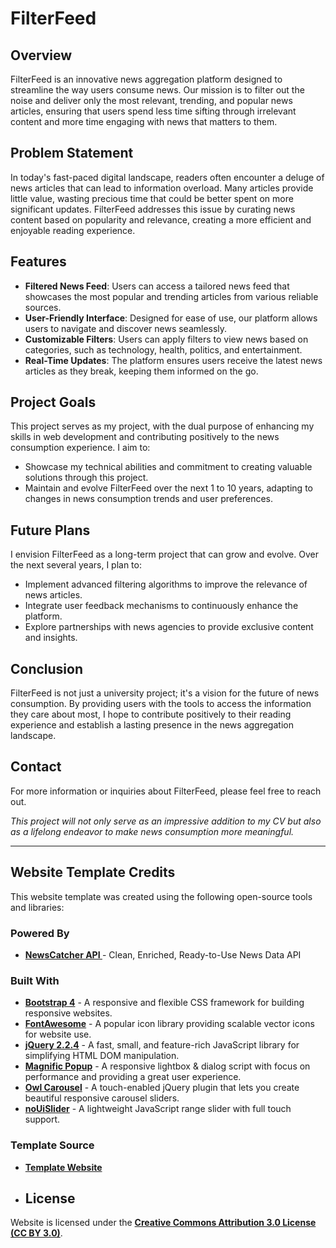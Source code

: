# FilterFeed

## Overview
FilterFeed is an innovative news aggregation platform designed to streamline the way users consume news. Our mission is to filter out the noise and deliver only the most relevant, trending, and popular news articles, ensuring that users spend less time sifting through irrelevant content and more time engaging with news that matters to them.

## Problem Statement
In today's fast-paced digital landscape, readers often encounter a deluge of news articles that can lead to information overload. Many articles provide little value, wasting precious time that could be better spent on more significant updates. FilterFeed addresses this issue by curating news content based on popularity and relevance, creating a more efficient and enjoyable reading experience.

## Features
- **Filtered News Feed**: Users can access a tailored news feed that showcases the most popular and trending articles from various reliable sources.
- **User-Friendly Interface**: Designed for ease of use, our platform allows users to navigate and discover news seamlessly.
- **Customizable Filters**: Users can apply filters to view news based on categories, such as technology, health, politics, and entertainment.
- **Real-Time Updates**: The platform ensures users receive the latest news articles as they break, keeping them informed on the go.

## Project Goals
This project serves as my project, with the dual purpose of enhancing my skills in web development and contributing positively to the news consumption experience. I aim to:
- Showcase my technical abilities and commitment to creating valuable solutions through this project.
- Maintain and evolve FilterFeed over the next 1 to 10 years, adapting to changes in news consumption trends and user preferences.

## Future Plans
I envision FilterFeed as a long-term project that can grow and evolve. Over the next several years, I plan to:
- Implement advanced filtering algorithms to improve the relevance of news articles.
- Integrate user feedback mechanisms to continuously enhance the platform.
- Explore partnerships with news agencies to provide exclusive content and insights.

## Conclusion
FilterFeed is not just a university project; it's a vision for the future of news consumption. By providing users with the tools to access the information they care about most, I hope to contribute positively to their reading experience and establish a lasting presence in the news aggregation landscape.

## Contact
For more information or inquiries about FilterFeed, please feel free to reach out.

*This project will not only serve as an impressive addition to my CV but also as a lifelong endeavor to make news consumption more meaningful.*

---

## Website Template Credits

This website template was created using the following open-source tools and libraries:

### Powered By
- **[NewsCatcher API ](https://www.newscatcherapi.com/)** - Clean, Enriched, Ready-to-Use News Data API
  
### Built With
- **[Bootstrap 4](https://getbootstrap.com/)** - A responsive and flexible CSS framework for building responsive websites.
- **[FontAwesome](https://fontawesome.com/)** - A popular icon library providing scalable vector icons for website use.
- **[jQuery 2.2.4](https://jquery.com/)** - A fast, small, and feature-rich JavaScript library for simplifying HTML DOM manipulation.
- **[Magnific Popup](https://github.com/dimsemenov/Magnific-Popup)** - A responsive lightbox & dialog script with focus on performance and providing a great user experience.
- **[Owl Carousel](https://owlcarousel2.github.io/OwlCarousel2/)** - A touch-enabled jQuery plugin that lets you create beautiful responsive carousel sliders.
- **[noUiSlider](https://github.com/leongersen/noUiSlider)** - A lightweight JavaScript range slider with full touch support.

### Template Source
- **[Template Website](https://themewagon.com/themes/free-bootstrap-magazine-template-thegazette/)**

- ## License

Website is licensed under the **[Creative Commons Attribution 3.0 License (CC BY 3.0)](https://creativecommons.org/licenses/by/3.0/)**.
